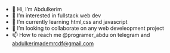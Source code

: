 - 👋 Hi, I’m Abdulkerim
- 👀 I’m interested in fullstack web dev
- 🌱 I’m currently learning html,css and javascript
- 💞️ I’m looking to collaborate on any web develeopment project
- 📫 How to reach me @programer_abdu on telegram and abdulkerimademrcdf@gmail.com 

<!---
AbdulkerimA/AbdulkerimA is a ✨ special ✨ repository because its `README.md` (this file) appears on your GitHub profile.
You can click the Preview link to take a look at your changes.
--->
